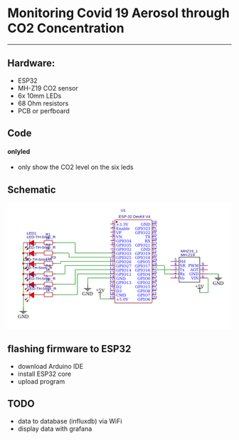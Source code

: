 # Monitoring Covid 19 Aerosol through CO2 Concentration
-------

## Hardware:
    
- ESP32
- MH-Z19 CO2 sensor
- 6x 10mm LEDs
- 68 Ohm resistors
- PCB or perfboard


## Code

####    onlyled

- only show the CO2 level on the six leds

## Schematic

![Schematic](https://github.com/brouwerb/co2covid/blob/master/hardware/schematic.png?raw=true)

## flashing firmware to ESP32

- download Arduino IDE
- install ESP32 core
- upload program

## TODO

- data to database (influxdb) via WiFi
- display data with grafana